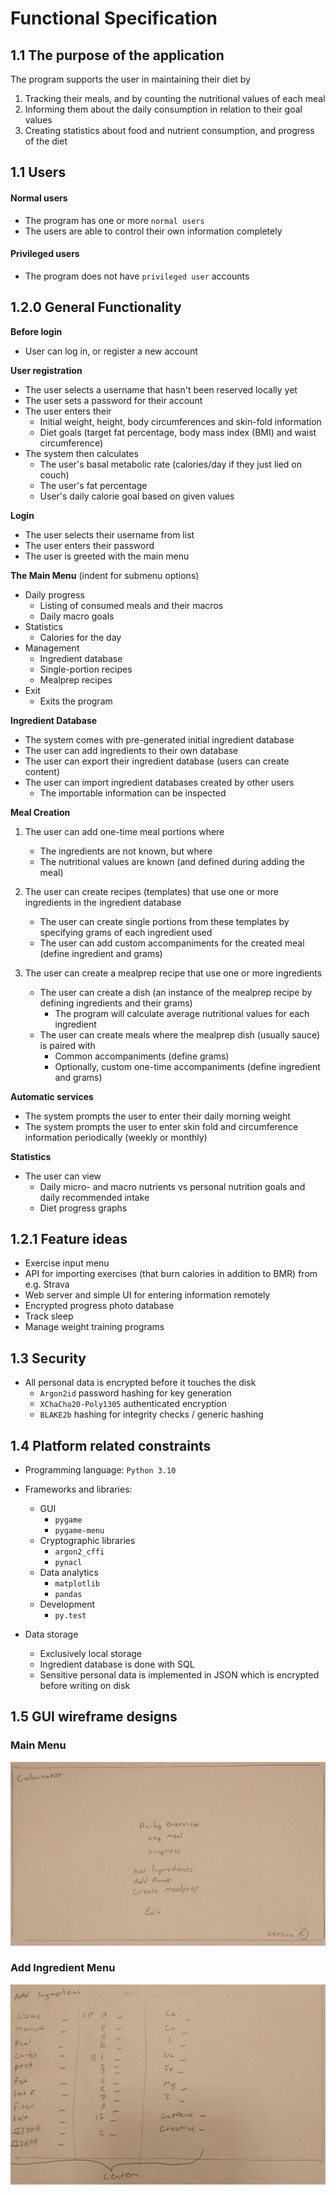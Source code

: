 Functional Specification
===

## 1.1 The purpose of the application

The program supports the user in maintaining their diet by
  1. Tracking their meals, and by counting the nutritional values of each meal
  2. Informing them about the daily consumption in relation to their goal values
  3. Creating statistics about food and nutrient consumption, and progress of the diet


## 1.1 Users

#### Normal users
  * The program has one or more `normal users`
  * The users are able to control their own information completely

#### Privileged users
  * The program does not have `privileged user` accounts


## 1.2.0 General Functionality

**Before login**
  * User can log in, or register a new account


**User registration**
  * The user selects a username that hasn't been reserved locally yet
  * The user sets a password for their account
  * The user enters their 
    * Initial weight, height, body circumferences and skin-fold information
    * Diet goals (target fat percentage, body mass index (BMI) and waist circumference)
  * The system then calculates
    * The user's basal metabolic rate (calories/day if they just lied on couch)
    * The user's fat percentage
    * User's daily calorie goal based on given values


**Login**
  * The user selects their username from list
  * The user enters their password
  * The user is greeted with the main menu


**The Main Menu** (indent for submenu options)
  * Daily progress
    * Listing of consumed meals and their macros
    * Daily macro goals
  * Statistics
    * Calories for the day
  * Management
    * Ingredient database
    * Single-portion recipes
    * Mealprep recipes
  * Exit
    * Exits the program


**Ingredient Database**
  * The system comes with pre-generated initial ingredient database
  * The user can add ingredients to their own database
  * The user can export their ingredient database (users can create content)
  * The user can import ingredient databases created by other users
    * The importable information can be inspected


**Meal Creation**

1. The user can add one-time meal portions where 
   * The ingredients are not known, but where
    * The nutritional values are known (and defined during adding the meal)


2. The user can create recipes (templates) that use one or more ingredients in the ingredient database
   * The user can create single portions from these templates by specifying grams of each ingredient used
   * The user can add custom accompaniments for the created meal (define ingredient and grams)


3. The user can create a mealprep recipe that use one or more ingredients
   * The user can create a dish (an instance of the mealprep recipe by defining ingredients and their grams)
       * The program will calculate average nutritional values for each ingredient
   * The user can create meals where the mealprep dish (usually sauce) is paired with 
       * Common accompaniments (define grams)
       * Optionally, custom one-time accompaniments (define ingredient and grams)


**Automatic services**
  * The system prompts the user to enter their daily morning weight
  * The system prompts the user to enter skin fold and circumference information periodically (weekly or monthly)


**Statistics**
  * The user can view
    * Daily micro- and macro nutrients vs personal nutrition goals and daily recommended intake
    * Diet progress graphs


## 1.2.1 Feature ideas

* Exercise input menu
* API for importing exercises (that burn calories in addition to BMR) from e.g. Strava
* Web server and simple UI for entering information remotely
* Encrypted progress photo database
* Track sleep
* Manage weight training programs


## 1.3 Security

* All personal data is encrypted before it touches the disk
  * `Argon2id` password hashing for key generation
  * `XChaCha20-Poly1305` authenticated encryption
  * `BLAKE2b` hashing for integrity checks / generic hashing


## 1.4 Platform related constraints

* Programming language: `Python 3.10`
* Frameworks and libraries:
  * GUI
    * `pygame`
    * `pygame-menu`
  * Cryptographic libraries
    * `argon2_cffi`
    * `pynacl`
  * Data analytics
    * `matplotlib`
    * `pandas`
  * Development
    * `py.test`

* Data storage
  * Exclusively local storage
  * Ingredient database is done with SQL
  * Sensitive personal data is implemented in JSON which is encrypted before writing on disk


## 1.5 GUI wireframe designs

### Main Menu
![](https://raw.githubusercontent.com/MarkusOttela/ot-harjoitustyo/master/Documentation/Attachments/00%20-%20Main%20Menu.png)

### Add Ingredient Menu
![](https://raw.githubusercontent.com/MarkusOttela/ot-harjoitustyo/master/Documentation/Attachments/01%20-%20Add%20Ingredient%20Menu.png)
